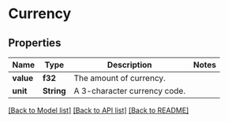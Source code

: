 # Currency

## Properties

Name | Type | Description | Notes
------------ | ------------- | ------------- | -------------
**value** | **f32** | The amount of currency. | 
**unit** | **String** | A 3-character currency code. | 

[[Back to Model list]](../README.md#documentation-for-models) [[Back to API list]](../README.md#documentation-for-api-endpoints) [[Back to README]](../README.md)


